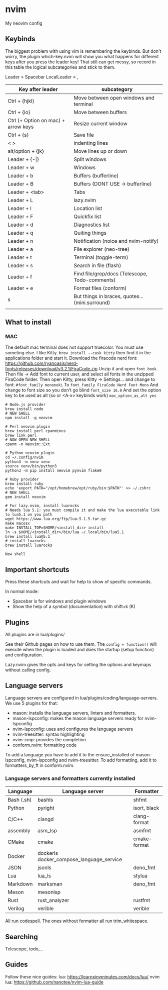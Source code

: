# nvim
My neovim config

## Keybinds
The biggest problem with using vim is remembering the keybinds.
But don't worry, the plugin which-key.nvim will show you what happens for different keys after you press the leader key!
That still can get messy, so record in this table the logical subcategories and stick to them.

Leader = Spacebar
LocalLeader = ,

| Key after leader | subcategory |
| ---------------- | ----------- |
| Ctrl + {hjkl}    | Move between open windows and terminal|
| Ctrl + {io}      | Move between buffers |
| Ctrl (+ Option on mac) + arrow keys| Resize current window |
| Ctrl + {s}       | Save file |
| < >              | indenting lines |
| alt/option + {jk}| Move lines up or down |
| Leader + {-\|}       | Split windows |
| Leader + w       | Windows |
| Leader + b       | Buffers (bufferline) |
| Leader + B       | Buffers (DONT USE -> bufferline) |
| Leader + \<tab\>   | Tabs |
| Leader + L       | lazy.nvim   |
| Leader + l       | Location list |
| Leader + F       | Quickfix list |
| Leader + d       | Diagnostics list |
| Leader + q       | Quiting things |
| Leader + n       | Notification (noice and nvim-notify) |
| Leader + a       | File explorer (neo-tree)|
| Leader + t       | Terminal (toggle-term) |
| Leader + s       | Search in file (flash) |
| Leader + f       | Find file/grep/docs (Telescope, Todo-comments) |
| Leader + e       | Format files (conform) |
| s                | But things in braces, quotes... (mini.surround) |
|                  |             |

## What to install
### MAC

The default mac terminal does not support truecolor.
You must use someting else.
I like Kitty.
`brew install --cask kitty`
then find it in the applications folder and start it.
Download the firacode nerd font:
https://github.com/ryanoasis/nerd-fonts/releases/download/v3.2.1/FiraCode.zip
Unzip it and open `font book`.
Then file -> Add font to current user, and select all fonts in the unzipped FiraCode folder.
Then open Kitty, press Kitty -> Settings... and change to font:
`#font_family mononoki`
To
`font_family FiraCode Nerd Font Mono`
And change to font size so you don't go blind
`font_size 16.0`
And set the option key to be used as alt (so or \<A-x\> keybinds work)
`mac_option_as_alt yes`

```
# Node.js provider
brew install node
# NEW SHELL
npm install -g neovim

# Perl neovim plugin
brew install perl cpanminus
brew link perl
# NOW OPEN NEW SHELL
cpanm -n Neovim::Ext

# Python neovim plugin
cd ~/.config/nvim
python3 -m venv venv
source venv/bin/python3
python3 -m pip install neovim pynvim flake8

# Ruby provider
brew install ruby
echo 'export PATH="/opt/homebrew/opt/ruby/bin:$PATH"' >> ~/.zshrc
# NEW SHELL
gem install neovim

# For lazy.nvim, install luarocks
# Needs lua 5.1: you must compile it and make the lua executable link to lua5.1 on you path
wget https://www.lua.org/ftp/lua-5.1.5.tar.gz
make macosx
make INSTALL_TOP=$HOME/<install_dir> install
ln -s $HOME/<install_dir>/bin/lua ~/.local/bin/lua5.1
brew install lua@5.1
# install luarocks
brew install luarocks

New shell
```

## Important shortcuts
Press these shortcuts and wait for help to show of specific commands.

In normal mode:
 - Spacebar is for windows and plugin windows
 - Show the help of a symbol (documentation) with shift+k (K)

## Plugins
All plugins are in lua/plugins/

See their Github pages on how to use them.
The `config = function()` will execute when the plugin is loaded
and does the startup (setup function) and configuration.

Lazy.nvim gives the opts and keys for setting the options and keymaps without calling config.

## Language servers
Language servers are configured in lua/plugins/coding/language-servers.
We use 5 plugins for that:
- mason: installs the language servers, linters and formatters. 
- mason-lspconfig: makes the mason language servers ready for nvim-lspconfig
- nvim-lspconfig: uses and configures the language servers
- nvim-treesitter: syntax highlighting
- nvim-cmp: provides the completion
- conform.nvim: formatting code

To add a language you have to add it to the ensure_installed of mason-lspconfig, nvim-lspconfig and nvim-treesitter.
To add formatting, add it to formatters_by_ft in conform.nvim.

### Language servers and formatters currently installed

| Language  | Language server | Formatter     |
| --------- | --------------- | ------------- |
| Bash (.sh)| bashls          | shfmt         |
| Python    | pyright         | isort, black  |
| C/C++     | clangd          | clang-format  |
| assembly  | asm_lsp         | asmfmt        |
| CMake     | cmake           | cmake-format  |
| Docker    | dockerls  docker_compose_language_service | |
| JSON      | jsonls          | deno_fmt      |
| Lua       | lua_ls          | stylua        |
| Markdown  | marksman        | deno_fmt      |
| Meson     | mesonlsp        |               |
| Rust      | rust_analyzer   | rustfmt       |
| Verilog   | verible         | verible       |

All run codespell.
The ones without formatter all run trim_whitespace.

## Searching
Telescope, todo,...

## Guides

Follow these nice guides:
lua: https://learnxinyminutes.com/docs/lua/
nvim lua: https://github.com/nanotee/nvim-lua-guide
